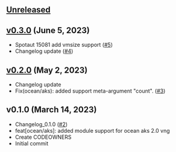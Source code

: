 <a name="unreleased"></a>
## [Unreleased]



<a name="v0.3.0"></a>
## [v0.3.0] (June 5, 2023)

- Spotaut 15081 add vmsize support ([#5](https://github.com/spotinst/terraform-spotinst-ocean-aks-np-k8s-vng/issues/5))
- Changelog update ([#4](https://github.com/spotinst/terraform-spotinst-ocean-aks-np-k8s-vng/issues/4))


<a name="v0.2.0"></a>
## [v0.2.0] (May 2, 2023)

- Changelog update
- Fix(ocean/aks): added support meta-argument "count". ([#3](https://github.com/spotinst/terraform-spotinst-ocean-aks-np-k8s-vng/issues/3))


<a name="v0.1.0"></a>
## v0.1.0 (March 14, 2023)

- Changelog_0.1.0 ([#2](https://github.com/spotinst/terraform-spotinst-ocean-aks-np-k8s-vng/issues/2))
- feat[ocean/aks]: added module support for ocean aks 2.0 vng
- Create CODEOWNERS
- Initial commit


[Unreleased]: https://github.com/spotinst/terraform-spotinst-ocean-aks-np-k8s-vng/compare/v0.3.0...HEAD
[v0.3.0]: https://github.com/spotinst/terraform-spotinst-ocean-aks-np-k8s-vng/compare/v0.2.0...v0.3.0
[v0.2.0]: https://github.com/spotinst/terraform-spotinst-ocean-aks-np-k8s-vng/compare/v0.1.0...v0.2.0
